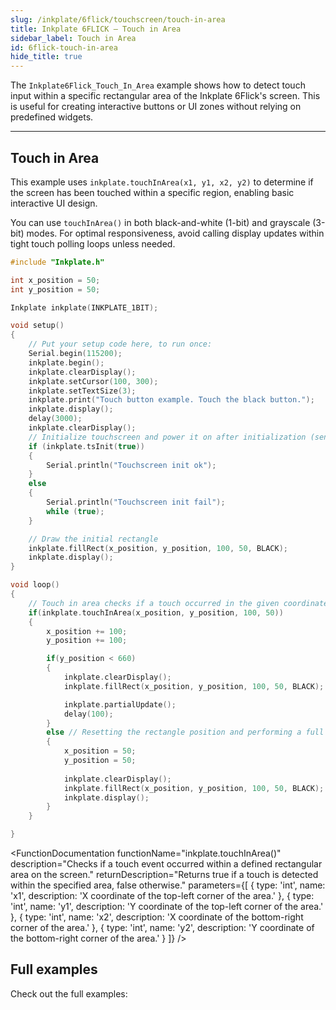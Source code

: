 ```yaml
---
slug: /inkplate/6flick/touchscreen/touch-in-area
title: Inkplate 6FLICK – Touch in Area
sidebar_label: Touch in Area
id: 6flick-touch-in-area
hide_title: true
---
```


<SectionTitle title="Touch in Area" backgroundImage="img/touch_area.jpg" />

The `Inkplate6Flick_Touch_In_Area` example shows how to detect touch input within a specific rectangular area of the Inkplate 6Flick's screen. This is useful for creating interactive buttons or UI zones without relying on predefined widgets.

---

## Touch in Area

This example uses `inkplate.touchInArea(x1, y1, x2, y2)` to determine if the screen has been touched within a specific region, enabling basic interactive UI design.

<InfoBox>You can use `touchInArea()` in both black-and-white (1-bit) and grayscale (3-bit) modes. For optimal responsiveness, avoid calling display updates within tight touch polling loops unless needed.</InfoBox>

```cpp
#include "Inkplate.h"

int x_position = 50;
int y_position = 50;

Inkplate inkplate(INKPLATE_1BIT);

void setup()
{
    // Put your setup code here, to run once:
    Serial.begin(115200);
    inkplate.begin();
    inkplate.clearDisplay();
    inkplate.setCursor(100, 300);
    inkplate.setTextSize(3);
    inkplate.print("Touch button example. Touch the black button.");
    inkplate.display();
    delay(3000);
    inkplate.clearDisplay();
    // Initialize touchscreen and power it on after initialization (send false as argument to put it into deep sleep immediately after initialization)
    if (inkplate.tsInit(true))
    {
        Serial.println("Touchscreen init ok");
    }
    else
    {
        Serial.println("Touchscreen init fail");
        while (true);
    }

    // Draw the initial rectangle
    inkplate.fillRect(x_position, y_position, 100, 50, BLACK);
    inkplate.display();
}

void loop()
{
    // Touch in area checks if a touch occurred in the given coordinates
    if(inkplate.touchInArea(x_position, y_position, 100, 50))
    {
        x_position += 100;
        y_position += 100;

        if(y_position < 660)
        {
            inkplate.clearDisplay();
            inkplate.fillRect(x_position, y_position, 100, 50, BLACK);

            inkplate.partialUpdate();
            delay(100);
        }
        else // Resetting the rectangle position and performing a full refresh
        {
            x_position = 50;
            y_position = 50;
            
            inkplate.clearDisplay();
            inkplate.fillRect(x_position, y_position, 100, 50, BLACK);
            inkplate.display();
        }
    }

}
```

<FunctionDocumentation
functionName="inkplate.touchInArea()"
description="Checks if a touch event occurred within a defined rectangular area on the screen."
returnDescription="Returns true if a touch is detected within the specified area, false otherwise."
parameters={[ 
{ type: 'int', name: 'x1', description: 'X coordinate of the top-left corner of the area.' },
{ type: 'int', name: 'y1', description: 'Y coordinate of the top-left corner of the area.' },
{ type: 'int', name: 'x2', description: 'X coordinate of the bottom-right corner of the area.' },
{ type: 'int', name: 'y2', description: 'Y coordinate of the bottom-right corner of the area.' }
]}
/>

## Full examples
Check out the full examples:

<QuickLink title="Inkplate6FLICK_Touch_In_Area.ino" description="Example showing how to detect if a touch event occurs within a rectangular area on the Inkplate 6Flick." url="https://github.com/SolderedElectronics/Inkplate-Arduino-library/blob/dev/examples/Inkplate6FLICK/Basic/Inkplate6FLICK_Touch_In_Area/Inkplate6FLICK_Touch_In_Area.ino" />